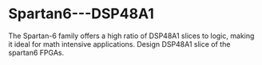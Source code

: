 # Spartan6---DSP48A1
The Spartan-6 family offers a high ratio of DSP48A1 slices to logic, making it ideal for math intensive applications. Design DSP48A1 slice of the spartan6 FPGAs. 
